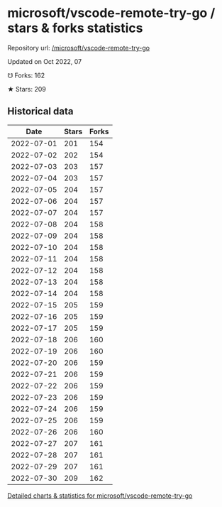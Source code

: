 # microsoft/vscode-remote-try-go / stars & forks statistics

Repository url: [/microsoft/vscode-remote-try-go](https://github.com/microsoft/vscode-remote-try-go)

Updated on Oct 2022, 07

☋ Forks: 162

★ Stars: 209

## Historical data
| Date | Stars | Forks |
|------|-------|-------|
| 2022-07-01 | 201 | 154 | 
| 2022-07-02 | 202 | 154 | 
| 2022-07-03 | 203 | 157 | 
| 2022-07-04 | 203 | 157 | 
| 2022-07-05 | 204 | 157 | 
| 2022-07-06 | 204 | 157 | 
| 2022-07-07 | 204 | 157 | 
| 2022-07-08 | 204 | 158 | 
| 2022-07-09 | 204 | 158 | 
| 2022-07-10 | 204 | 158 | 
| 2022-07-11 | 204 | 158 | 
| 2022-07-12 | 204 | 158 | 
| 2022-07-13 | 204 | 158 | 
| 2022-07-14 | 204 | 158 | 
| 2022-07-15 | 205 | 159 | 
| 2022-07-16 | 205 | 159 | 
| 2022-07-17 | 205 | 159 | 
| 2022-07-18 | 206 | 160 | 
| 2022-07-19 | 206 | 160 | 
| 2022-07-20 | 206 | 159 | 
| 2022-07-21 | 206 | 159 | 
| 2022-07-22 | 206 | 159 | 
| 2022-07-23 | 206 | 159 | 
| 2022-07-24 | 206 | 159 | 
| 2022-07-25 | 206 | 159 | 
| 2022-07-26 | 206 | 160 | 
| 2022-07-27 | 207 | 161 | 
| 2022-07-28 | 207 | 161 | 
| 2022-07-29 | 207 | 161 | 
| 2022-07-30 | 209 | 162 | 


[Detailed charts & statistics for microsoft/vscode-remote-try-go](https://reviewgithub.com/rep/microsoft/vscode-remote-try-go)
